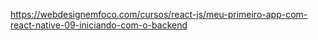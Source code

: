 https://webdesignemfoco.com/cursos/react-js/meu-primeiro-app-com-react-native-09-iniciando-com-o-backend